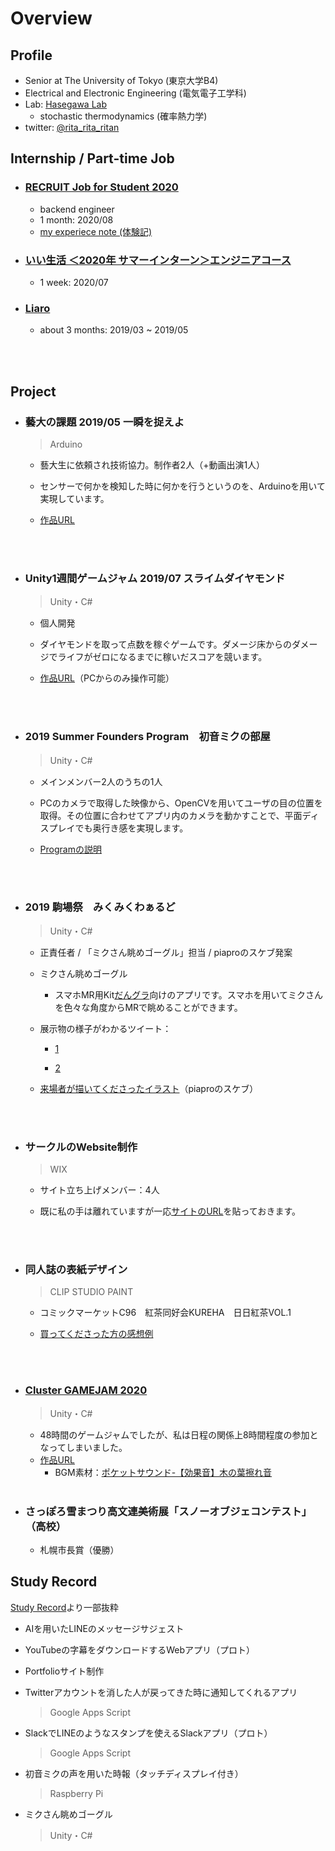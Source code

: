 # Overview

## Profile
* Senior at The University of Tokyo (東京大学B4)
* Electrical and Electronic Engineering (電気電子工学科)
* Lab: [Hasegawa Lab](https://sites.google.com/view/hasegawalab)
  * stochastic thermodynamics (確率熱力学)
* twitter: [@rita_rita_ritan](https://twitter.com/rita_rita_ritan)
## Internship / Part-time Job

* ### [RECRUIT Job for Student 2020](https://engineers.recruit-jinji.jp/event/job-for-student-2020s/)
  * backend engineer
  * 1 month: 2020/08
  * [my experiece note (体験記)](https://note.com/rita_rita_ritan/n/n7e3955681bb2)

* ### [いい生活 ＜2020年 サマーインターン＞エンジニアコース](https://e-seikatsu.snar.jp/)
  * 1 week: 2020/07
  
* ### [Liaro](https://liaro.ai/)

  * about 3 months: 2019/03 ~ 2019/05


  <br></br>
  
  

## Project


* ### 藝大の課題 2019/05 一瞬を捉えよ

  > Arduino

  * 藝大生に依頼され技術協力。制作者2人（+動画出演1人）

  * センサーで何かを検知した時に何かを行うというのを、Arduinoを用いて実現しています。

  * [作品URL](https://www.instagram.com/p/ByubclpFVIZ/)

    <br></br>
    
    

* ### Unity1週間ゲームジャム 2019/07 スライムダイヤモンド

  > Unity・C#

  * 個人開発

  * ダイヤモンドを取って点数を稼ぐゲームです。ダメージ床からのダメージでライフがゼロになるまでに稼いだスコアを競います。

  * [作品URL](https://unityroom.com/games/slime_dijkstra)（PCからのみ操作可能） 

    <br></br>
    
    

* ### 2019 Summer Founders Program　初音ミクの部屋

  > Unity・C#

  * メインメンバー2人のうちの1人 

  * PCのカメラで取得した映像から、OpenCVを用いてユーザの目の位置を取得。その位置に合わせてアプリ内のカメラを動かすことで、平面ディスプレイでも奥行き感を実現します。

  * [Programの説明](https://www.ducr.utokyo.ac.jp/activity/venture/sfp.html)

    <br></br>

  

* ### 2019 駒場祭　みくみくわぁるど

  > Unity・C#

  * 正責任者 / 「ミクさん眺めゴーグル」担当 / piaproのスケブ発案
  
  * ミクさん眺めゴーグル
  
    * スマホMR用Kit[だんグラ](https://dangla.jp/)向けのアプリです。スマホを用いてミクさんを色々な角度からMRで眺めることができます。
  
  * 展示物の様子がわかるツイート：
  
    * [1](https://twitter.com/oit_vlken/status/1198425137659273216?s=20 )
  
    * [2](https://twitter.com/hahakuru39/status/1198401690564562944?s=20 )
  
  * [来場者が描いてくださったイラスト](https://twitter.com/miku_UT/status/1198632585175293953?s=20)（piaproのスケブ）
  
    <br></br>
  
  
  
* ### サークルのWebsite制作

  > WIX

  * サイト立ち上げメンバー：4人

  * 既に私の手は離れていますが一応[サイトのURL](https://utkureha.wixsite.com/tea-club)を貼っておきます。

    <br></br>

  

* ### 同人誌の表紙デザイン

  > CLIP STUDIO PAINT

  * コミックマーケットC96　紅茶同好会KUREHA　日日紅茶VOL.1
  
  * [買ってくださった方の感想例](https://twitter.com/MrGuardrailmgs/status/1160889525339430913?s=20)
  
    <br></br>

* ### [Cluster GAMEJAM 2020](https://www.gamejam.cluster.mu/)

  > Unity・C#

  * 48時間のゲームジャムでしたが、私は日程の関係上8時間程度の参加となってしまいました。
  * [作品URL](https://cluster.mu/w/s/97754381-f2d1-4cd1-a630-e6e148a2ba09/entry)
    * BGM素材：[ポケットサウンド-【効果音】木の葉擦れ音](https://pocket-se.info/archives/1464/)
    <br></br>

* ### さっぽろ雪まつり高文連美術展「スノーオブジェコンテスト」（高校）

  * 札幌市長賞（優勝）



## Study Record

[Study Record](/study_record.html)より一部抜粋

* AIを用いたLINEのメッセージサジェスト

* YouTubeの字幕をダウンロードするWebアプリ（プロト）

* Portfolioサイト制作

* Twitterアカウントを消した人が戻ってきた時に通知してくれるアプリ

  > Google Apps Script

* SlackでLINEのようなスタンプを使えるSlackアプリ（プロト）

  > Google Apps Script

* 初音ミクの声を用いた時報（タッチディスプレイ付き）

  >  Raspberry Pi

* ミクさん眺めゴーグル

  > Unity・C#

  <br></br>
